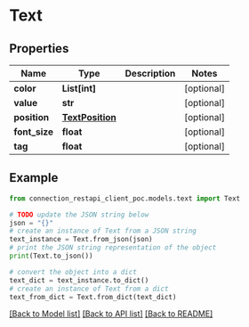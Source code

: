 # Text


## Properties

Name | Type | Description | Notes
------------ | ------------- | ------------- | -------------
**color** | **List[int]** |  | [optional] 
**value** | **str** |  | [optional] 
**position** | [**TextPosition**](TextPosition.md) |  | [optional] 
**font_size** | **float** |  | [optional] 
**tag** | **float** |  | [optional] 

## Example

```python
from connection_restapi_client_poc.models.text import Text

# TODO update the JSON string below
json = "{}"
# create an instance of Text from a JSON string
text_instance = Text.from_json(json)
# print the JSON string representation of the object
print(Text.to_json())

# convert the object into a dict
text_dict = text_instance.to_dict()
# create an instance of Text from a dict
text_from_dict = Text.from_dict(text_dict)
```
[[Back to Model list]](../README.md#documentation-for-models) [[Back to API list]](../README.md#documentation-for-api-endpoints) [[Back to README]](../README.md)


